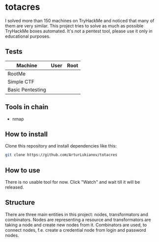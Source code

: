 # totacres
I solved more than 150 machines on TryHackMe and noticed that many of them are very similar.
This project tries to solve as much as possible TryHackMe boxes automated. It's not a pentest tool, please use it only in educational purposes.

## Tests
Machine|User|Root
-|-|-
RootMe||
Simple CTF||
Basic Pentesting||

## Tools in chain
- nmap


## How to install
Clone this repository and install dependencies like this:
```bash
git clone https://github.com/ArturLukianov/totacres
```

## How to use
There is no usable tool for now. Click "Watch" and wait till it will be released.

## Structure
There are three main entities in this project: nodes, transformators and combinators. Nodes are representing a resource and transformators are taking a node and create new nodes from it. Combinators are used, to connect nodes, f.e. create a credential node from login and password nodes.

